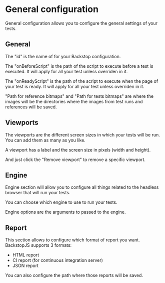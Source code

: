 # General configuration

General configuration allows you to configure the general settings of your tests.

## General
The "id" is the name of for your Backstop configuration.

The "onBeforeScript" is the path of the script to execute before a test is executed. It will apply for all your test unless overriden in it.

The "onReadyScript" is the path of the script to execute when the page of your test is ready. It will apply for all your test unless overriden in it.

"Path for reference bitmaps" and "Path for tests bitmaps" are where the images will be the directories where the images from test runs and references will be saved.

## Viewports 
The viewports are the different screen sizes in which your tests will be run. You can add them as many as you like. 

A viewport has a label and the screen size in pixels (width and height).

And just click the "Remove viewport" to remove a specific viewport.

## Engine 
Engine section will allow you to configure all things related to the headless browser that will run your tests.

You can choose which engine to use to run your tests.

Engine options are the arguments to passed to the engine. 

## Report
This section allows to configure which format of report you want. BackstopJS supports 3 formats:
- HTML report
- CI report (for continuous integration server)
- JSON report

You can also configure the path where those reports will be saved.